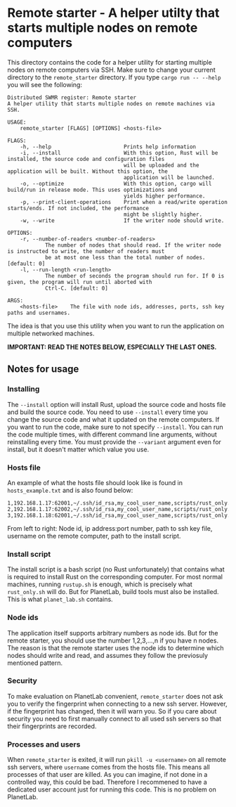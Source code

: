 
# Remote starter - A helper utilty that starts multiple nodes on remote computers

This directory contains the code for a helper utility for starting multiple nodes on remote computers via SSH. Make sure to change your current directory to the `remote_starter` directory. If you type `cargo run -- --help` you will see the following:

```
Distributed SWMR register: Remote starter 
A helper utility that starts multiple nodes on remote machines via SSH.

USAGE:
    remote_starter [FLAGS] [OPTIONS] <hosts-file>

FLAGS:
    -h, --help                       Prints help information
    -i, --install                    With this option, Rust will be installed, the source code and configuration files
                                     will be uploaded and the application will be built. Without this option, the
                                     application will be launched.
    -o, --optimize                   With this option, cargo will build/run in release mode. This uses optimizations and
                                     yields higher performance.
    -p, --print-client-operations    Print when a read/write operation starts/ends. If not included, the performance
                                     might be slightly higher.
    -w, --write                      If the writer node should write.

OPTIONS:
    -r, --number-of-readers <number-of-readers>
            The number of nodes that should read. If the writer node is instructed to write, the number of readers must
            be at most one less than the total number of nodes. [default: 0]
    -l, --run-length <run-length>
            The number of seconds the program should run for. If 0 is given, the program will run until aborted with
            Ctrl-C. [default: 0]

ARGS:
    <hosts-file>    The file with node ids, addresses, ports, ssh key paths and usernames.

```

The idea is that you use this utility when you want to run the application on multiple networked machines.


**IMPORTANT: READ THE NOTES BELOW, ESPECIALLY THE LAST ONES.**

## Notes for usage

### Installing

The `--install` option will install Rust, upload the source code and hosts file and build the source code. You need to use `--install` every time you change the source code and what it updated on the remote computers. If you want to run the code, make sure to not specify `--install`. You can run the code multiple times, with different command line arguments, without reinstalling every time. You must provide the `--variant` argument even for install, but it doesn't matter which value you use.


### Hosts file

An example of what the hosts file should look like is found in `hosts_example.txt` and is also found below:

```
1,192.168.1.17:62001,~/.ssh/id_rsa,my_cool_user_name,scripts/rust_only.sh
2,192.168.1.17:62002,~/.ssh/id_rsa,my_cool_user_name,scripts/rust_only.sh
3,192.168.1.18:62001,~/.ssh/id_rsa,my_cool_user_name,scripts/rust_only.sh
```

From left to right: Node id, ip address:port number, path to ssh key file, username on the remote computer, path to the install script.


### Install script

The install script is a bash script (no Rust unfortunately) that contains what is required to install Rust on the corresponding computer. For most normal machines, running `rustup.sh` is enough, which is precisely what `rust_only.sh` will do. But for PlanetLab, build tools must also be installed. This is what `planet_lab.sh` contains.


### Node ids

The application itself supports arbitrary numbers as node ids. But for the remote starter, you should use the number 1,2,3,...,n if you have n nodes. The reason is that the remote starter uses the node ids to determine which nodes should write and read, and assumes they follow the previosuly mentioned pattern.


### Security

To make evaluation on PlanetLab convenient, `remote_starter` does not ask you to verify the fingerprint when connecting to a new ssh server. However, if the fingerprint has changed, then it will warn you. So if you care about security you need to first manually connect to all used ssh servers so that their fingerprints are recorded.


### Processes and users

When `remote_starter` is exited, it will run `pkill -u <username>` on all remote ssh servers, where `username` comes from the hosts file. This means all processes of that user are killed. As you can imagine, if not done in a controlled way, this could be bad. Therefore I recommened to have a dedicated user account just for running this code. This is no problem on PlanetLab.